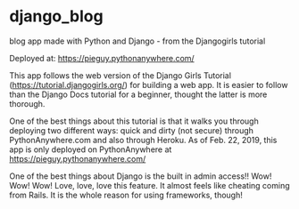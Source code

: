 # django_blog
blog app made with Python and Django - from the Djangogirls tutorial

Deployed at: https://pieguy.pythonanywhere.com/

This app follows the web version of the Django Girls Tutorial (https://tutorial.djangogirls.org/) for building a web app. It is easier to follow than the Django Docs tutorial for a beginner, thought the latter is more thorough.

One of the best things about this tutorial is that it walks you through deploying two different ways: quick and dirty (not secure) through PythonAnywhere.com and also through Heroku.  As of Feb. 22, 2019, this app is only deployed on PythonAnywhere at https://pieguy.pythonanywhere.com/

One of the best things about Django is the built in admin access!!  Wow! Wow! Wow!  Love, love, love this feature.  It almost feels like cheating coming from Rails.  It is the whole reason for using frameworks, though! 
